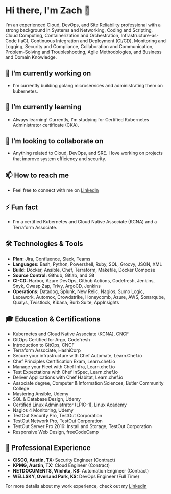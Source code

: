# Hi there, I'm Zach 👋

I'm an experienced Cloud, DevOps, and Site Reliability professional with a strong background in Systems and Networking, Coding and Scripting, Cloud Computing, Containerization and Orchestration, Infrastructure-as-Code (IaC), Continuous Integration and Deployment (CI/CD), Monitoring and Logging, Security and Compliance, Collaboration and Communication, Problem-Solving and Troubleshooting, Agile Methodologies, and Business and Domain Knowledge.

## 🔭 I’m currently working on
- I'm currently building golang microservices and administrating them on kubernetes. 

## 🌱 I’m currently learning
- Always learning! Currently, I'm studying for Certified Kubernetes Administrator certificate (CKA).

## 👯 I’m looking to collaborate on
- Anything related to Cloud, DevOps, and SRE. I love working on projects that improve system efficiency and security.

## 📫 How to reach me
- Feel free to connect with me on [LinkedIn](https://www.linkedin.com/in/zrg/)

## ⚡ Fun fact
- I'm a certified Kubernetes and Cloud Native Associate (KCNA) and a Terraform Associate.

## 🛠️ Technologies & Tools
- **Plan:** Jira, Confluence, Slack, Teams
- **Languages:** Bash, Python, Powershell, Ruby, SQL, Groovy, JSON, XML
- **Build:** Docker, Ansible, Chef, Terraform, Makefile, Docker Compose
- **Source Control:** Github, Gitlab, and Git
- **CI-CD:** Harbor, Azure DevOps, Github Actions, Codefresh, Jenkins, Snyk, Owasp Zap, Trivy, ArgoCD, Jenkins
- **Operations:** Datadog, Splunk, New Relic, Nagios, Sumo Logic, Lacework, Automox, Crowdstrike, Honeycomb, Azure, AWS, Sonarqube, Qualys, Twistlock, Kibana, Burb Suite, AppInsights

## 🎓 Education & Certifications
- Kubernetes and Cloud Native Associate (KCNA), CNCF
- GitOps Certified for Argo, Codefresh
- Introduction to GitOps, CNCF
- Terraform Associate, HashiCorp
- Secure your infrastructure with Chef Automate, Learn.Chef.io
- Chef Principles Certification Exam, Learn.chef.io
- Manage your Fleet with Chef Infra, Learn.chef.io
- Test Expectations with Chef InSpec, Learn.chef.io
- Deliver Applications with Chef Habitat, Learn.chef.io
- Associate degree, Computer & Information Sciences, Butler Community College
- Mastering Ansible, Udemy
- SQL & Database Design, Udemy
- Certified Linux Administrator (LPIC-1), Linux Academy
- Nagios 4 Monitoring, Udemy
- TestOut Security Pro, TestOut Corporation
- TestOut Network Pro, TestOut Corporation
- TestOut Server Pro 2016: Install and Storage, TestOut Corporation
- Responsive Web Design, freeCodeCamp

## 💼 Professional Experience
- **CISCO, Austin, TX:** Security Engineer (Contract)
- **KPMG, Austin, TX:** Cloud Engineer (Contract)
- **NETDOCUMENTS, Wichita, KS:** Automation Engineer (Contract)
- **WELLSKY, Overland Park, KS:** DevOps Engineer (Full Time)

For more details about my work experience, check out my [LinkedIn](https://www.linkedin.com/in/zrg/)
